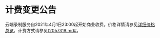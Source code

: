 # 计费变更公告

云端录制服务自2021年4月1日23:00起开始商业收费。价格详情请参见[详细价格总览](https://www.aliyun.com/price/product?#/rtc/detail)，计费方式请参见[t2057318.md\#]()。

